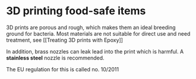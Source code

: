 # 3D printing food-safe items

3D prints are porous and rough, which makes them an ideal breeding ground for bacteria. Most materials are not suitable for direct use and need treatment, see [[Treating 3D prints with Epoxy]]

In addition, brass nozzles can leak lead into the print which is harmful. A **stainless steel** nozzle is recommended.

The EU regulation for this is called no. 10/2011



